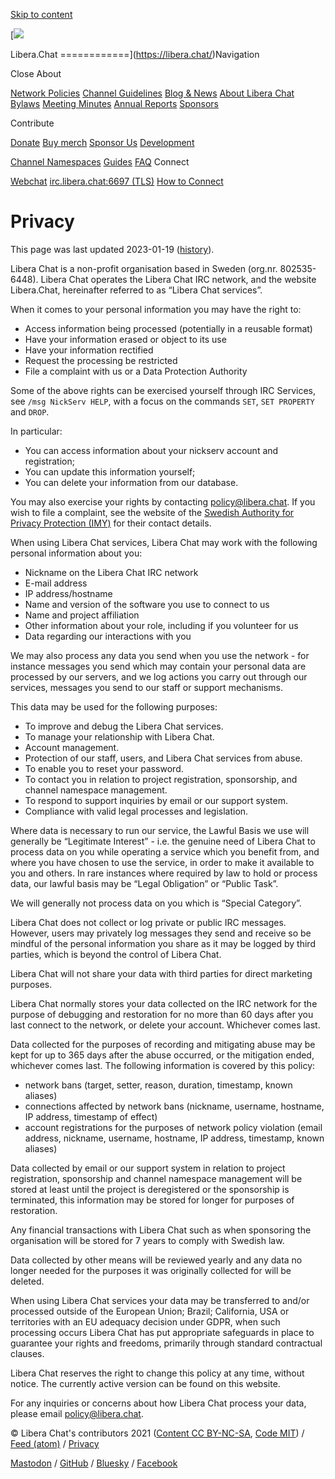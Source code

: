 [Skip to content](#main)

[![](/static/img/libera-color.svg)

Libera.​Chat
============](https://libera.chat/)Navigation

Close About

[Network Policies](https://libera.chat/policies) [Channel Guidelines](https://libera.chat/guidelines) [Blog & News](https://libera.chat/news) [About Libera Chat](https://libera.chat/about) [Bylaws](https://libera.chat/bylaws) [Meeting Minutes](https://libera.chat/minutes) [Annual Reports](https://libera.chat/annual-reports) [Sponsors](https://libera.chat/sponsors)

Contribute

[Donate](https://libera.chat/contributing/donate) [Buy merch](https://libera.chat/contributing/merch) [Sponsor Us](https://libera.chat/contributing/sponsor) [Development](https://libera.chat/contributing/development)

[Channel Namespaces](https://libera.chat/chanreg) [Guides](https://libera.chat/guides) [FAQ](https://libera.chat/guides/faq) Connect

[Webchat](https://web.libera.chat/) [irc.libera.chat:6697 (TLS)](ircs://irc.libera.chat:6697) [How to Connect](https://libera.chat/guides/connect)

Privacy
=======

This page was last updated 2023-01-19 ([history](https://github.com/Libera-Chat/libera-chat.github.io/commits/main/privacy.md)).

Libera Chat is a non-profit organisation based in Sweden (org.nr. 802535-6448). Libera Chat operates the Libera Chat IRC network, and the website Libera.Chat, hereinafter referred to as “Libera Chat services”.

When it comes to your personal information you may have the right to:

* Access information being processed (potentially in a reusable format)
* Have your information erased or object to its use
* Have your information rectified
* Request the processing be restricted
* File a complaint with us or a Data Protection Authority

Some of the above rights can be exercised yourself through IRC Services, see `/msg NickServ HELP`, with a focus on the commands `SET`, `SET PROPERTY` and `DROP`.

In particular:

* You can access information about your nickserv account and registration;
* You can update this information yourself;
* You can delete your information from our database.

You may also exercise your rights by contacting [policy@libera.chat](mailto:policy@libera.chat). If you wish to file a complaint, see the website of the [Swedish Authority for Privacy Protection (IMY)](https://www.imy.se/en/) for their contact details.

When using Libera Chat services, Libera Chat may work with the following personal information about you:

* Nickname on the Libera Chat IRC network
* E-mail address
* IP address/hostname
* Name and version of the software you use to connect to us
* Name and project affiliation
* Other information about your role, including if you volunteer for us
* Data regarding our interactions with you

We may also process any data you send when you use the network - for instance messages you send which may contain your personal data are processed by our servers, and we log actions you carry out through our services, messages you send to our staff or support mechanisms.

This data may be used for the following purposes:

* To improve and debug the Libera Chat services.
* To manage your relationship with Libera Chat.
* Account management.
* Protection of our staff, users, and Libera Chat services from abuse.
* To enable you to reset your password.
* To contact you in relation to project registration, sponsorship, and channel namespace management.
* To respond to support inquiries by email or our support system.
* Compliance with valid legal processes and legislation.

Where data is necessary to run our service, the Lawful Basis we use will generally be “Legitimate Interest” - i.e. the genuine need of Libera Chat to process data on you while operating a service which you benefit from, and where you have chosen to use the service, in order to make it available to you and others. In rare instances where required by law to hold or process data, our lawful basis may be “Legal Obligation” or “Public Task”.

We will generally not process data on you which is “Special Category”.

Libera Chat does not collect or log private or public IRC messages. However, users may privately log messages they send and receive so be mindful of the personal information you share as it may be logged by third parties, which is beyond the control of Libera Chat.

Libera Chat will not share your data with third parties for direct marketing purposes.

Libera Chat normally stores your data collected on the IRC network for the purpose of debugging and restoration for no more than 60 days after you last connect to the network, or delete your account. Whichever comes last.

Data collected for the purposes of recording and mitigating abuse may be kept for up to 365 days after the abuse occurred, or the mitigation ended, whichever comes last. The following information is covered by this policy:

* network bans (target, setter, reason, duration, timestamp, known aliases)
* connections affected by network bans (nickname, username, hostname, IP address, timestamp of effect)
* account registrations for the purposes of network policy violation (email address, nickname, username, hostname, IP address, timestamp, known aliases)

Data collected by email or our support system in relation to project registration, sponsorship and channel namespace management will be stored at least until the project is deregistered or the sponsorship is terminated, this information may be stored for longer for purposes of restoration.

Any financial transactions with Libera Chat such as when sponsoring the organisation will be stored for 7 years to comply with Swedish law.

Data collected by other means will be reviewed yearly and any data no longer needed for the purposes it was originally collected for will be deleted.

When using Libera Chat services your data may be transferred to and/or processed outside of the European Union; Brazil; California, USA or territories with an EU adequacy decision under GDPR, when such processing occurs Libera Chat has put appropriate safeguards in place to guarantee your rights and freedoms, primarily through standard contractual clauses.

Libera Chat reserves the right to change this policy at any time, without notice. The currently active version can be found on this website.

For any inquiries or concerns about how Libera Chat process your data, please email [policy@libera.chat](mailto:policy@libera.chat).

© Libera Chat's contributors 2021 ([Content CC BY-NC-SA](https://libera.chat/LICENSE-content.txt), [Code MIT](https://libera.chat/LICENSE-code.txt)) / [Feed (atom)](https://libera.chat/atom.xml) / [Privacy](https://libera.chat/privacy)

[Mastodon](https://fosstodon.org/@liberachat) / [GitHub](https://github.com/Libera-Chat/libera-chat.github.io) / [Bluesky](https://bsky.app/profile/libera.chat) / [Facebook](https://facebook.com/liberachat)